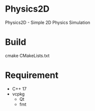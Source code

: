 # Physics2D
Physics2D - Simple 2D Physics Simulation

# Build
cmake CMakeLists.txt
# Requirement
- C++ 17
- vcpkg
  - Qt
  - fmt
